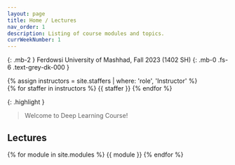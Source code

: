 ```yaml
---
layout: page
title: Home / Lectures
nav_order: 1
description: Listing of course modules and topics.
currWeekNumber: 1
---
```


{: .mb-2 }
Ferdowsi University of Mashhad, Fall 2023 (1402 SH)
{: .mb-0 .fs-6 .text-grey-dk-000 }


<div>
{% assign instructors = site.staffers | where: 'role', 'Instructor' %}
  <div class="role">
    {% for staffer in instructors %}
    {{ staffer }}
    {% endfor %}
  </div>
</div>

{: .highlight }
> Welcome to Deep Learning Course!


<a name="lectures"></a>
## Lectures

{% for module in site.modules %}
{{ module }}
{% endfor %}

